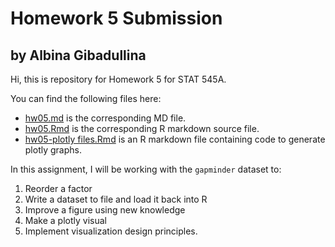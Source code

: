 # Homework 5 Submission
## by Albina Gibadullina

Hi, this is repository for Homework 5 for STAT 545A. 

You can find the following files here:
- [hw05.md](https://github.com/STAT545-UBC-students/hw05-albina23/blob/master/hw05.md) is the  corresponding MD file. 
- [hw05.Rmd](https://github.com/STAT545-UBC-students/hw05-albina23/blob/master/hw05.Rmd) is the corresponding R markdown source file.
- [hw05-plotly files.Rmd](https://github.com/STAT545-UBC-students/hw05-albina23/blob/master/hw05%20-%20plotly%20files.Rmd) is an R markdown file containing code to generate plotly graphs. 

In this assignment, I will be working with the `gapminder` dataset to:
1. Reorder a factor
2. Write a dataset to file and load it back into R
3. Improve a figure using new knowledge 
4. Make a plotly visual
5. Implement visualization design principles.
